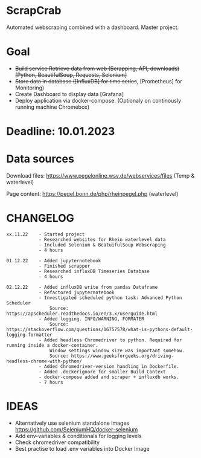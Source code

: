 # ScrapCrab

Automated webscraping combined with a dashboard.
Master project.

# Goal

- ~~Build service Retrieve data from web (Scrapping, API, downloads) [Python, BeautifulSoup, Requests, Selenium]~~
- ~~Store data in database ([InfluxDB] for time series~~, [Prometheus] for Monitoring)
- Create Dashboard to display data [Grafana]
- Deploy application via docker-compose. (Optionaly on continously running machine Chromebox)

# Deadline: 10.01.2023

# Data sources


Download files: https://www.pegelonline.wsv.de/webservices/files (Temp & waterlevel)

Page content: https://pegel.bonn.de/php/rheinpegel.php (waterlevel)


# CHANGELOG

    xx.11.22    - Started project
                - Researched websites for Rhein waterlevel data
                - Included Selenium & BeatuifulSoup Webscraping
                - 4 hours
    
    01.12.22    - Added jupyternotebook 
                - Finished scrapper
                - Researched influxDB Timeseries Database 
                - 4 hours

    02.12.22    - Added influxDB write from pandas Dataframe
                - Refactored jupyternotebook
                - Investigated scheduled python task: Advanced Python Scheduler
                    Source: https://apscheduler.readthedocs.io/en/3.x/userguide.html
                - Added logging. INFO/WARNING, FORMATER
                    Source: https://stackoverflow.com/questions/16757578/what-is-pythons-default-logging-formatter
                - Added headless Chromedriver to python. Required for running inside a docker-container. 
                    Window settings window size was important somehow. 
                    Source: https://www.geeksforgeeks.org/driving-headless-chrome-with-python/
                - Added Chromedriver-version handling in Dockerfile.
                - Added .dockerignore for smaller Build Context
                - docker-compose added and scraper + influxdb works.
                - 7 hours

    
# IDEAS

- Alternatively use selenium standalone images https://github.com/SeleniumHQ/docker-selenium
- Add env-variables & conditionals for logging levels
- Check chromedriver compatibility
- Best practise to load .env variables into Docker Image
